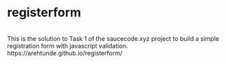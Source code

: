 # registerform
<br>
This is the solution to Task 1 of the saucecode.xyz project to build a simple registration form with javascript validation.
<br>
https://arehtunde.github.io/registerform/
